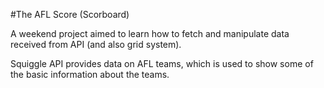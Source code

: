 #The AFL Score (Scorboard)

A weekend project aimed to learn how to fetch and manipulate data received from API (and also grid system).

Squiggle API provides data on AFL teams, which is used to show some of the basic information about the teams.